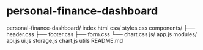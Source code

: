 # personal-finance-dashboard
personal-finance-dashboard/
 index.html
 css/
 styles.css
   components/
       ├── header.css
       ├── footer.css
       ├── form.css
       └── chart.css
 js/
   app.js
   modules/
   api.js
   ui.js
          storage.js
          chart.js
          utils
 README.md
